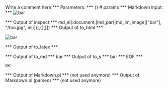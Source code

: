 Write a comment here
*** Parameters: ***
{} # params 
*** Markdown input: ***
 ![bar](/foo.jpg)


*** Output of inspect ***
md_el(:document,[md_par([md_im_image(["bar"], "/foo.jpg", nil)])],{},[])
*** Output of to_html ***
<p><img src='/foo.jpg' alt='bar' /></p>
*** Output of to_latex ***

*** Output of to_md ***
bar
*** Output of to_s ***
bar
*** EOF ***



	OK!



*** Output of Markdown.pl ***
(not used anymore)
*** Output of Markdown.pl (parsed) ***
(not used anymore)